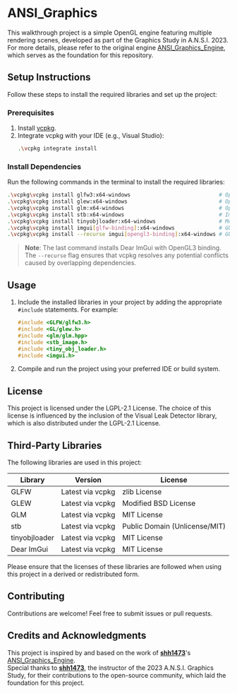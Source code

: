 # ANSI_Graphics
This walkthrough project is a simple OpenGL engine featuring multiple rendering scenes, developed as part of the Graphics Study in A.N.S.I. 2023.
For more details, please refer to the original engine [ANSI_Graphics_Engine](https://github.com/shh1473/ANSI_Graphics_Engine), which serves as the foundation for this repository.

## Setup Instructions

Follow these steps to install the required libraries and set up the project:

### Prerequisites

1. Install [vcpkg](https://github.com/microsoft/vcpkg).
2. Integrate vcpkg with your IDE (e.g., Visual Studio):
   ```bash
   .\vcpkg integrate install
   ```

### Install Dependencies

Run the following commands in the terminal to install the required libraries:

```bash
.\vcpkg\vcpkg install glfw3:x64-windows                            # OpenGL Framework
.\vcpkg\vcpkg install glew:x64-windows                             # OpenGL Extension
.\vcpkg\vcpkg install glm:x64-windows                              # OpenGL Mathematics
.\vcpkg\vcpkg install stb:x64-windows                              # Image File Loader
.\vcpkg\vcpkg install tinyobjloader:x64-windows                    # Model File Loader
.\vcpkg\vcpkg install imgui[glfw-binding]:x64-windows              # GUI - GLFW
.\vcpkg\vcpkg install --recurse imgui[opengl3-binding]:x64-windows # GUI - OpenGL3
```

> **Note**: The last command installs Dear ImGui with OpenGL3 binding. The `--recurse` flag ensures that vcpkg resolves any potential conflicts caused by overlapping dependencies.

## Usage

1. Include the installed libraries in your project by adding the appropriate `#include` statements. For example:
   ```cpp
   #include <GLFW/glfw3.h>
   #include <GL/glew.h>
   #include <glm/glm.hpp>
   #include <stb_image.h>
   #include <tiny_obj_loader.h>
   #include <imgui.h>
   ```
2. Compile and run the project using your preferred IDE or build system.

## License

This project is licensed under the LGPL-2.1 License.
The choice of this license is influenced by the inclusion of the Visual Leak Detector library, which is also distributed under the LGPL-2.1 License.

## Third-Party Libraries

The following libraries are used in this project:

| Library         | Version          | License                          |
|------------------|------------------|----------------------------------|
| GLFW            | Latest via vcpkg | zlib License                   |
| GLEW            | Latest via vcpkg | Modified BSD License           |
| GLM             | Latest via vcpkg | MIT License                    |
| stb             | Latest via vcpkg | Public Domain (Unlicense/MIT)  |
| tinyobjloader   | Latest via vcpkg | MIT License                    |
| Dear ImGui      | Latest via vcpkg | MIT License                    |

Please ensure that the licenses of these libraries are followed when using this project in a derived or redistributed form.

## Contributing

Contributions are welcome! Feel free to submit issues or pull requests.

## Credits and Acknowledgments

This project is inspired by and based on the work of [**shh1473**](https://github.com/shh1473)'s [ANSI_Graphics_Engine](https://github.com/shh1473/ANSI_Graphics_Engine).  
Special thanks to [**shh1473**](https://github.com/shh1473), the instructor of the 2023 A.N.S.I. Graphics Study, for their contributions to the open-source community, which laid the foundation for this project.
